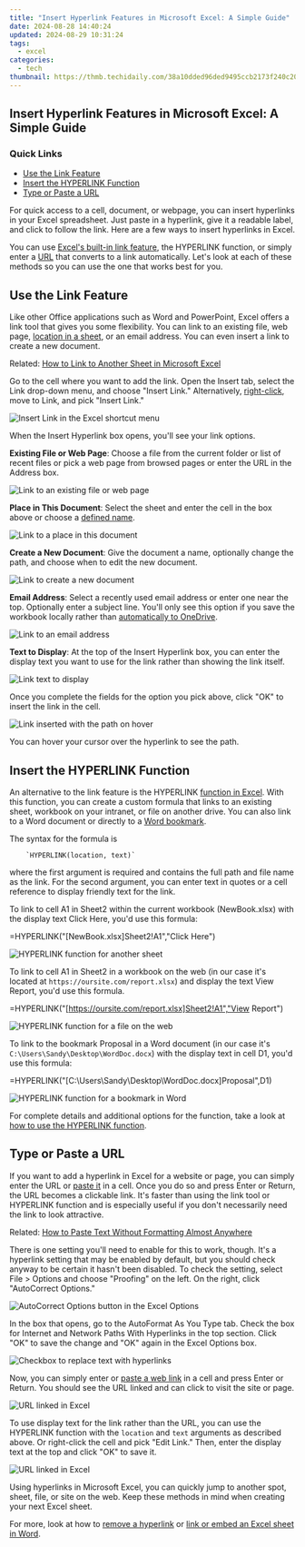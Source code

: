 ```yaml
---
title: "Insert Hyperlink Features in Microsoft Excel: A Simple Guide"
date: 2024-08-28 14:40:24
updated: 2024-08-29 10:31:24
tags:
  - excel
categories:
  - tech
thumbnail: https://thmb.techidaily.com/38a10dded96ded9495ccb2173f240c20a69acb6b4b947c6dc175d30ce0f723b9.jpg
---
```


## Insert Hyperlink Features in Microsoft Excel: A Simple Guide

### Quick Links

* [Use the Link Feature](https://twitter-videos.techidaily.com/in-2024-easy-conversion-of-youtube-videos-from-twitter-into-gifs/)
* [Insert the HYPERLINK Function](https://facebook-record-videos.techidaily.com/new-the-ultimate-collection-of-top-asmr-microphones/)
* [Type or Paste a URL](https://win-forum.techidaily.com/why-my-computer-keeps-freezing-and-how-to-fix-it-revouninstaller/)

 For quick access to a cell, document, or webpage, you can insert hyperlinks in your Excel spreadsheet. Just paste in a hyperlink, give it a readable label, and click to follow the link. Here are a few ways to insert hyperlinks in Excel.

 You can use [Excel's built-in link feature](https://tech-revival.techidaily.com/enhance-your-at-home-workflow-with-these-6-ingenious-uses-of-chatgpt/), the HYPERLINK function, or simply enter a [URL](https://extra-information.techidaily.com/boost-your-competitive-edge-with-custom-vocal-alteration-techniques-in-free-fire-gaming-no-charge/) that converts to a link automatically. Let's look at each of these methods so you can use the one that works best for you.

##  Use the Link Feature

 Like other Office applications such as Word and PowerPoint, Excel offers a link tool that gives you some flexibility. You can link to an existing file, web page, [location in a sheet](https://facebook-video-footage.techidaily.com/updated-2024-approved-dynamic-and-simple-building-a-subscriber-button-for-youtube-using-filmora/), or an email address. You can even insert a link to create a new document.

Related: [How to Link to Another Sheet in Microsoft Excel](https://facebook-video-footage.techidaily.com/updated-2024-approved-dynamic-and-simple-building-a-subscriber-button-for-youtube-using-filmora/) 

 Go to the cell where you want to add the link. Open the Insert tab, select the Link drop-down menu, and choose "Insert Link." Alternatively, [right-click](https://desktop-recording.techidaily.com/updated-the-art-of-recording-fun-6-techniques-to-document-minecraft-for-2024/), move to Link, and pick "Insert Link."

![Insert Link in the Excel shortcut menu](https://static1.howtogeekimages.com/wordpress/wp-content/uploads/2022/12/LinkInsert-ExcelWaysInsertLinks.png) 

 When the Insert Hyperlink box opens, you'll see your link options.

**Existing File or Web Page**: Choose a file from the current folder or list of recent files or pick a web page from browsed pages or enter the URL in the Address box.

![Link to an existing file or web page](https://static1.howtogeekimages.com/wordpress/wp-content/uploads/2022/12/ExistingFileWebPage-ExcelWaysInsertLinks.png) 

**Place in This Document**: Select the sheet and enter the cell in the box above or choose a [defined name](https://fox-blue.techidaily.com/2024-approved-mastering-chroma-key-techniques-in-live-broadcasts/).

![Link to a place in this document](https://static1.howtogeekimages.com/wordpress/wp-content/uploads/2022/12/PlaceInDocument-ExcelWaysInsertLinks.png) 

**Create a New Document**: Give the document a name, optionally change the path, and choose when to edit the new document.

![Link to create a new document](https://static1.howtogeekimages.com/wordpress/wp-content/uploads/2022/12/CreateNewDocument-ExcelWaysInsertLinks.png) 

**Email Address**: Select a recently used email address or enter one near the top. Optionally enter a subject line. You'll only see this option if you save the workbook locally rather than [automatically to OneDrive](https://tech-haven.techidaily.com/simplifying-life-comparing-claude-and-chatgpt-skills/).

![Link to an email address](https://static1.howtogeekimages.com/wordpress/wp-content/uploads/2022/12/EmailAddress-ExcelWaysInsertLinks.png) 

**Text to Display**: At the top of the Insert Hyperlink box, you can enter the display text you want to use for the link rather than showing the link itself.

![Link text to display](https://static1.howtogeekimages.com/wordpress/wp-content/uploads/2022/12/TextToDisplay-ExcelWaysInsertLinks.png) 

 Once you complete the fields for the option you pick above, click "OK" to insert the link in the cell.

![Link inserted with the path on hover](https://static1.howtogeekimages.com/wordpress/wp-content/uploads/2022/12/LinkInserted-ExcelWaysInsertLinks.png) 

 You can hover your cursor over the hyperlink to see the path.

##  Insert the HYPERLINK Function

 An alternative to the link feature is the HYPERLINK [function in Excel](https://vimeo-videos.techidaily.com/in-2024-high-end-downloads-best-10-apps-for-extracting-vimeo-videos/). With this function, you can create a custom formula that links to an existing sheet, workbook on your intranet, or file on another drive. You can also link to a Word document or directly to a [Word bookmark](https://win-solutions.techidaily.com/stop-interruptions-ultimate-solution-to-world-of-tanks-blitz-stability-problems/).

 The syntax for the formula is

        `HYPERLINK(location, text)`
    
 where the first argument is required and contains the full path and file name as the link. For the second argument, you can enter text in quotes or a cell reference to display friendly text for the link.

 To link to cell A1 in Sheet2 within the current workbook (NewBook.xlsx) with the display text Click Here, you'd use this formula:

=HYPERLINK("[NewBook.xlsx]Sheet2!A1","Click Here")

![HYPERLINK function for another sheet](https://static1.howtogeekimages.com/wordpress/wp-content/uploads/2022/12/HyperlinkFunctionSheet-ExcelWaysInsertLinks.png) 

 To link to cell A1 in Sheet2 in a workbook on the web (in our case it's located at `https://oursite.com/report.xlsx`) and display the text View Report, you'd use this formula.

=HYPERLINK("[https://oursite.com/report.xlsx]Sheet2!A1","View Report")

![HYPERLINK function for a file on the web](https://static1.howtogeekimages.com/wordpress/wp-content/uploads/2022/12/HyperlinkFunctionWeb-ExcelWaysInsertLinks.png) 

 To link to the bookmark Proposal in a Word document (in our case it's `C:\Users\Sandy\Desktop\WordDoc.docx`) with the display text in cell D1, you'd use this formula:

=HYPERLINK("[C:\Users\Sandy\Desktop\WordDoc.docx]Proposal",D1)

![HYPERLINK function for a bookmark in Word](https://static1.howtogeekimages.com/wordpress/wp-content/uploads/2022/12/HyperlinkFunctionWord-ExcelWaysInsertLinks.png) 

 For complete details and additional options for the function, take a look at [how to use the HYPERLINK function](https://some-guidance.techidaily.com/updated-the-minimalists-guide-to-aerial-imagery-with-dji-spark/).

##  Type or Paste a URL

 If you want to add a hyperlink in Excel for a website or page, you can simply enter the URL or [paste it](https://facebook-videos.techidaily.com/new-ultimate-collection-20-chuckle-inducing-detention-cell-photos-for-a-better-day-for-2024/) in a cell. Once you do so and press Enter or Return, the URL becomes a clickable link. It's faster than using the link tool or HYPERLINK function and is especially useful if you don't necessarily need the link to look attractive.

Related: [How to Paste Text Without Formatting Almost Anywhere](https://facebook-videos.techidaily.com/new-ultimate-collection-20-chuckle-inducing-detention-cell-photos-for-a-better-day-for-2024/) 

 There is one setting you'll need to enable for this to work, though. It's a hyperlink setting that may be enabled by default, but you should check anyway to be certain it hasn't been disabled. To check the setting, select File > Options and choose "Proofing" on the left. On the right, click "AutoCorrect Options."

![AutoCorrect Options button in the Excel Options](https://static1.howtogeekimages.com/wordpress/wp-content/uploads/2022/12/ProofingAutoCorrect-ExcelWaysInsertLinks.png) 

 In the box that opens, go to the AutoFormat As You Type tab. Check the box for Internet and Network Paths With Hyperlinks in the top section. Click "OK" to save the change and "OK" again in the Excel Options box.

![Checkbox to replace text with hyperlinks](https://static1.howtogeekimages.com/wordpress/wp-content/uploads/2022/12/ReplaceLinks-ExcelWaysInsertLinks.png) 

 Now, you can simply enter or [paste a web link](https://hardware-tips.techidaily.com/inside-look-at-new-electronics-tips-reviews-and-tech-news-from-tom/) in a cell and press Enter or Return. You should see the URL linked and can click to visit the site or page.

![URL linked in Excel](https://static1.howtogeekimages.com/wordpress/wp-content/uploads/2022/12/URL-ExcelWaysInsertLinks.png) 

 To use display text for the link rather than the URL, you can use the HYPERLINK function with the `location` and `text` arguments as described above. Or right-click the cell and pick "Edit Link." Then, enter the display text at the top and click "OK" to save it.

![URL linked in Excel](https://static1.howtogeekimages.com/wordpress/wp-content/uploads/2022/12/URL-ExcelWaysInsertLinks.png) 

 Using hyperlinks in Microsoft Excel, you can quickly jump to another spot, sheet, file, or site on the web. Keep these methods in mind when creating your next Excel sheet.

 For more, look at how to [remove a hyperlink](https://extra-guidance.techidaily.com/new-secure-and-unshakable-direct-url-addition-on-your-tiktok-profile/) or [link or embed an Excel sheet in Word](https://extra-approaches.techidaily.com/new-reviewing-the-unseen-facebooks-privacy-and-security-guide/).

<ins class="adsbygoogle"
     style="display:block"
     data-ad-format="autorelaxed"
     data-ad-client="ca-pub-7571918770474297"
     data-ad-slot="1223367746"></ins>



<ins class="adsbygoogle"
     style="display:block"
     data-ad-client="ca-pub-7571918770474297"
     data-ad-slot="8358498916"
     data-ad-format="auto"
     data-full-width-responsive="true"></ins>
